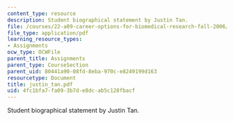 ```yaml
---
content_type: resource
description: Student biographical statement by Justin Tan.
file: /courses/22-a09-career-options-for-biomedical-research-fall-2006/4fc1bfa7fa093b7de8dcab5c128fbacf_justin_tan.pdf
file_type: application/pdf
learning_resource_types:
- Assignments
ocw_type: OCWFile
parent_title: Assignments
parent_type: CourseSection
parent_uid: 80441a90-08fd-8eba-970c-e8249199d163
resourcetype: Document
title: justin_tan.pdf
uid: 4fc1bfa7-fa09-3b7d-e8dc-ab5c128fbacf
---
```

Student biographical statement by Justin Tan.

